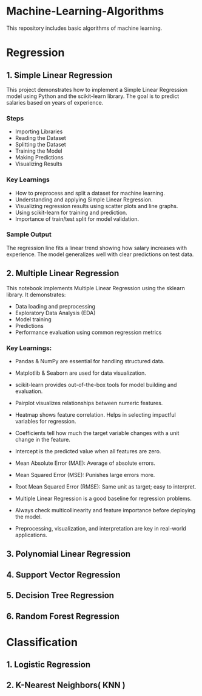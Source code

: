 # Machine-Learning-Algorithms
This repository includes basic algorithms of machine learning.

# Regression
## 1. Simple Linear Regression
This project demonstrates how to implement a Simple Linear Regression model using Python and the scikit-learn library. The goal is to predict salaries based on years of experience.

### Steps
- Importing Libraries
- Reading the Dataset
- Splitting the Dataset
- Training the Model
- Making Predictions
- Visualizing Results

 ### Key Learnings
- How to preprocess and split a dataset for machine learning.
- Understanding and applying Simple Linear Regression.
- Visualizing regression results using scatter plots and line graphs.
- Using scikit-learn for training and prediction.
- Importance of train/test split for model validation.

### Sample Output
The regression line fits a linear trend showing how salary increases with experience. The model generalizes well with clear predictions on test data.

## 2. Multiple Linear Regression
This notebook implements Multiple Linear Regression using the sklearn library. It demonstrates:
- Data loading and preprocessing
- Exploratory Data Analysis (EDA)
- Model training
- Predictions
- Performance evaluation using common regression metrics
### Key Learnings:
- Pandas & NumPy are essential for handling structured data.
- Matplotlib & Seaborn are used for data visualization.
- scikit-learn provides out-of-the-box tools for model building and evaluation.
- Pairplot visualizes relationships between numeric features.
- Heatmap shows feature correlation. Helps in selecting impactful variables for regression.
- Coefficients tell how much the target variable changes with a unit change in the feature.
- Intercept is the predicted value when all features are zero.
- Mean Absolute Error (MAE): Average of absolute errors.
- Mean Squared Error (MSE): Punishes large errors more.
- Root Mean Squared Error (RMSE): Same unit as target; easy to interpret.

  
- Multiple Linear Regression is a good baseline for regression problems.
- Always check multicollinearity and feature importance before deploying the model.
- Preprocessing, visualization, and interpretation are key in real-world applications.


## 3. Polynomial Linear Regression 
## 4. Support Vector Regression
## 5. Decision Tree Regression
## 6. Random Forest Regression

# Classification
## 1. Logistic Regression
## 2. K-Nearest Neighbors( KNN )
